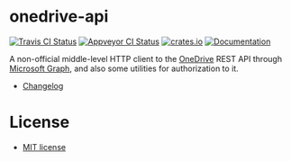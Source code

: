 # onedrive-api

[![Travis CI Status](https://travis-ci.org/uHOOCCOOHu/onedrive-api.svg?branch=master)](https://travis-ci.org/uHOOCCOOHu/onedrive-api)
[![Appveyor CI Status](https://ci.appveyor.com/api/projects/status/ya5h46p6qm3rfm1h?svg=true)](https://ci.appveyor.com/project/uHOOCCOOHu/onedrive-api)
[![crates.io](https://img.shields.io/crates/v/onedrive-api.svg)](https://crates.io/crates/onedrive-api)
[![Documentation](https://docs.rs/onedrive-api/badge.svg)](https://docs.rs/onedrive-api)

A non-official middle-level HTTP client to the [OneDrive][onedrive] REST API
through [Microsoft Graph][graph], and also some utilities for authorization to it.

- [Changelog](CHANGELOG.md)

[onedrive]: https://onedrive.live.com/about
[graph]: https://docs.microsoft.com/graph/overview

# License
- [MIT license](LICENSE-MIT)
